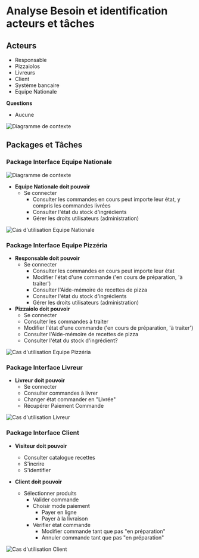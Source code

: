 # Analyse Besoin et identification acteurs et tâches

## Acteurs

- Responsable
- Pizzaiolos
- Livreurs
- Client
- Système bancaire
- Equipe Nationale

**Questions**<br>
- Aucune


<img src = "Diagrammes/Diagramme_contexte.jpg" title = "Diagramme de contexte">

## Packages et Tâches

### Package Interface Equipe Nationale

<img src = "Diagrammes/Diagramme_packages.jpg" title = "Diagramme de contexte">

- **Equipe Nationale doit pouvoir**
  - Se connecter
    - Consulter les commandes en cours peut importe leur état, y compris les commandes livrées
    - Consulter l'état du stock d'ingrédients
    - Gérer les droits utilisateurs (administration)

<img src = "Diagrammes/Package Equipe Nationale/Cas d'utilisation Equipe Nationale.jpg" title = "Cas d'utilisation Equipe Nationale">

### Package Interface Equipe Pizzéria

- **Responsable doit pouvoir**
  - Se connecter
    - Consulter les commandes en cours peut importe leur état
    - Modifier l'état d'une commande ('en cours de préparation, 'à traiter')
    - Consulter l'Aide-mémoire de recettes de pizza
    - Consulter l'état du stock d'ingrédients
    - Gérer les droits utilisateurs (administration)
- **Pizzaiolo doit pouvoir**
  - Se connecter
  - Consulter les commandes à traiter
  - Modifier l'état d'une commande ('en cours de préparation, 'à traiter')
  - Consulter l'Aide-mémoire de recettes de pizza
  - Consulter l'état du stock d'ingrédient?

<img src = "Diagrammes/Package Pizzeria/Cas d'utilisation Pizzeria.jpg" title = "Cas d'utilisation Equipe Pizzéria">

### Package Interface Livreur

- **Livreur doit pouvoir**
  - Se connecter
  - Consulter commandes à livrer
  - Changer état commander en "Livrée"
  - Récupérer Paiement Commande

<img src = "Diagrammes/Package Livreur/Cas d'utilisation Livreur.jpg" title = "Cas d'utilisation Livreur">

### Package Interface Client

- **Visiteur doit pouvoir**
  - Consulter catalogue recettes
  - S'incrire
  - S'identifier

- **Client doit pouvoir**
  - Sélectionner produits
    - Valider commande
    - Choisir mode  paiement
      - Payer en ligne
      - Payer à la livraison
    - Vérifier état commande
      - Modifier commande tant que pas "en préparation"
      - Annuler commande tant que pas "en préparation"

<img src = "Diagrammes/Package Client/Cas d'utilisation Client.jpg" title = "Cas d'utilisation Client">
